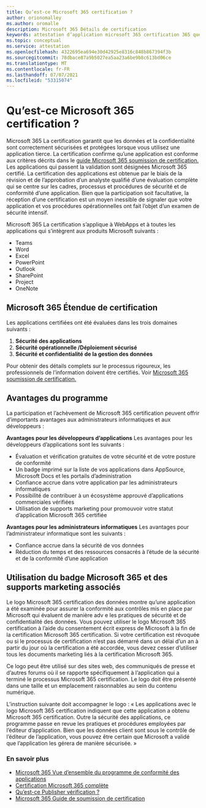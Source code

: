 ```yaml
---
title: Qu’est-ce Microsoft 365 certification ?
author: orionomalley
ms.author: oromalle
description: Microsoft 365 Détails de certification
keywords: attestation d’application microsoft 365 certification 365 questionnaire appSource
ms.topic: conceptual
ms.service: attestation
ms.openlocfilehash: 4322695ea694e30d42925e8316c848b867394f3b
ms.sourcegitcommit: 78dbace87a9b5027ea5aa23a6be9b8c613bd06ce
ms.translationtype: MT
ms.contentlocale: fr-FR
ms.lasthandoff: 07/07/2021
ms.locfileid: "53315074"
---
```

# <a name="what-is-microsoft-365-certification"></a>Qu’est-ce Microsoft 365 certification ?

Microsoft 365 La certification garantit que les données et la confidentialité sont correctement sécurisées et protégées lorsque vous utilisez une application tierce. La certification confirme qu’une application est conforme aux critères décrits dans le [guide Microsoft 365 soumission de certification.](https://docs.microsoft.com/microsoft-365-app-certification/docs/certification-submission-guide) Les applications qui passent la validation sont désignées Microsoft 365 certifié.
La certification des applications est obtenue par le biais de la révision et de l’approbation d’un analyste qualifié d’une évaluation complète qui se centre sur les cadres, processus et procédures de sécurité et de conformité d’une application. Bien que la participation soit facultative, la réception d’une certification est un moyen inessible de signaler que votre application et vos procédures opérationnelles ont fait l’objet d’un examen de sécurité intensif.

Microsoft 365 La certification s’applique à WebApps et à toutes les applications qui s’intègrent aux produits Microsoft suivants :
- Teams
- Word
- Excel
- PowerPoint
- Outlook
- SharePoint
- Project
- OneNote

## <a name="microsoft-365-certification-scope"></a>Microsoft 365 Étendue de certification

Les applications certifiées ont été évaluées dans les trois domaines suivants :
1.  **Sécurité des applications**
1.  **Sécurité opérationnelle /Déploiement sécurisé**
1.  **Sécurité et confidentialité de la gestion des données**

Pour obtenir des détails complets sur le processus rigoureux, les professionnels de l’information doivent être certifiés. Voir [Microsoft 365 soumission de certification.](https://docs.microsoft.com/microsoft-365-app-certification/docs/certification-submission-guide)

## <a name="program-benefits"></a>Avantages du programme
La participation et l’achèvement de Microsoft 365 certification peuvent offrir d’importants avantages aux administrateurs informatiques et aux développeurs :

**Avantages pour les développeurs d’applications** Les avantages pour les développeurs d’applications sont les suivants : 
-   Évaluation et vérification gratuites de votre sécurité et de votre posture de conformité
-   Un badge imprimé sur la liste de vos applications dans AppSource, Microsoft Docs et les portails d’administration
-   Confiance accrue dans votre application par les administrateurs informatiques
-   Possibilité de contribuer à un écosystème approuvé d’applications commerciales vérifiées
-   Utilisation de supports marketing pour promouvoir votre statut d’application Microsoft 365 certifiée

**Avantages pour les administrateurs informatiques** Les avantages pour l’administrateur informatique sont les suivants :
-   Confiance accrue dans la sécurité de vos données
-   Réduction du temps et des ressources consacrés à l’étude de la sécurité et de la conformité d’une application

## <a name="using-the-microsoft-365-badge-and-associated-marketing-materials"></a>Utilisation du badge Microsoft 365 et des supports marketing associés
Le logo Microsoft 365 certification des données montre qu’une application a été examinée pour assurer la conformité aux contrôles mis en place par Microsoft qui évaluent de manière adv e les pratiques de sécurité et de confidentialité des données. Vous pouvez utiliser le logo Microsoft 365 certification à l’aide du consentement écrit express de Microsoft à la fin de la certification Microsoft 365 certification. Si votre certification est révoquée ou si le processus de certification n’est pas démarré dans un délai d’un an à partir du jour où la certification a été accordée, vous devez cesser d’utiliser tous les documents marketing liés à la certification Microsoft 365. 

Ce logo peut être utilisé sur des sites web, des communiqués de presse et d’autres forums où il se rapporte spécifiquement à l’application qui a terminé le processus Microsoft 365 certification. Le logo doit être présenté dans une taille et un emplacement raisonnables au sein du contenu numérique. 

L’instruction suivante doit accompagner le logo : « Les applications avec le logo Microsoft 365 certification indiquent que cette application a obtenu Microsoft 365 certification. Outre la sécurité des applications, ce programme passe en revue les pratiques et procédures employées par l’éditeur d’application. Bien que les données client sont sous le contrôle de l’éditeur de l’application, vous pouvez être certain que Microsoft a validé que l’application les gérera de manière sécurisée. »


### <a name="learn-more"></a>En savoir plus
* [Microsoft 365 Vue d’ensemble du programme de conformité des applications](~/overview.md)  
* [Certification Microsoft 365 complète](~/docs/certification.md)  
* [Qu’est-ce Publisher vérification ?](https://docs.microsoft.com/azure/active-directory/develop/publisher-verification-overview)
* [Microsoft 365 Guide de soumission de certification](~/docs/certification-submission-guide.md)

